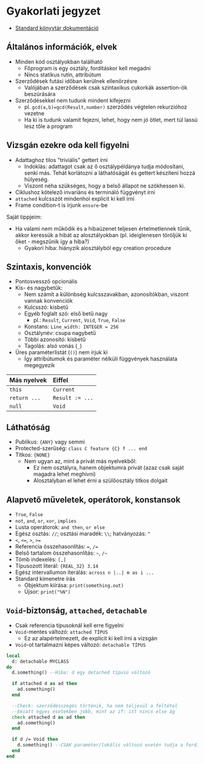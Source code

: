 # Gyakorlati jegyzet

- [Standard könyvtár dokumentáció](https://www.eiffel.org/files/doc/static/trunk/libraries/class_list.html)

## Általános információk, elvek

- Minden kód osztályokban található
  - Főprogram is egy osztály, fordításkor kell megadni
  - Nincs statikus rutin, attribútum
- Szerződések futási időban kerülnek ellenőrzésre
  - Valójában a szerződések csak szintaxikus cukorkák assertion-ök beszúrására
- Szerződésekkel nem tudunk mindent kifejezni
  - pl. `gcd(a,b)=gcd(Result,number)` szerződés végtelen rekurzióhoz vezetne
  - Ha ki is tudunk valamit fejezni, lehet, hogy nem jó ötlet, mert túl lassú lesz tőle a program

## Vizsgán ezekre oda kell figyelni

- Adattaghoz tilos "triviális" gettert írni
  - Indoklás: adattagot csak az ő osztálypéldánya tudja módosítani, senki más. Tehát korlátozni a láthatóságát és gettert készíteni hozzá hülyeség.
  - Viszont néha szükséges, hogy a belső állapot ne szökhessen ki.
- Ciklushoz kötelező invariáns és termináló függvényt írni
- `attached` kulcsszót mindenhol explicit ki kell írni
- Frame condition-t is írjunk `ensure`-be

Saját tippjeim:

- Ha valami nem működik és a hibaüzenet teljesen értelmetlennek tűnik, akkor keressük a hibát az alosztályokban (pl. ideiglenesen töröljük ki őket - megszűnik így a hiba?)
  - Gyakori hiba: hiányzik alosztályból egy creation procedure

## Szintaxis, konvenciók

- Pontosvessző opcionális
- Kis- és nagybetűk:
  - Nem számít a különbség kulcsszavakban, azonosítókban, viszont vannak konvenciók
  - Kulcsszó: kisbetű
  - Egyéb foglalt szó: első betű nagy
    - pl.: `Result`, `Current`, `Void`, `True`, `False`
  - Konstans: `Line_width: INTEGER = 256`
  - Osztálynév: csupa nagybetű
  - Többi azonosító: kisbetű
  - Tagolás: alsó vonás (`_`)
- Üres paraméterlistát (`()`) nem írjuk ki
  - Így attribútumok és paraméter nélküli függvények használata megegyezik

| Más nyelvek | Eiffel |
|:------------|:-------|
| `this` | `Current` |
| `return ...` | `Result := ...` |
| `null` | `Void` | 

## Láthatóság

- Publikus: `{ANY}` vagy semmi
- Protected-szerűség: `class C feature {C} f ... end`
- Titkos: `{NONE}`
  - Nem ugyan az, mint a privát más nyelvekből:
    - Ez nem osztályra, hanem objektumra privát (azaz csak saját magadra lehet meghívni)
    - Alosztályban el lehet érni a szülőosztály titkos dolgait

## Alapvető műveletek, operátorok, konstansok

- `True`, `False`
- `not`, `and`, `or`, `xor`, `implies`
- Lusta operátorok: `and then`, `or else`
- Egész osztás: `//`; osztási maradék: `\\`; hatványozás: `^`
- `<`, `<=`, `>`, `>=`
- Referencia összehasonlítás: `=`, `/=`
- Belső tartalom összehasonlítás: `~`, `/~`
- Tömb indexelés: `[,]`
- Típusozott literál: `{REAL_32} 3.14`
- Egész intervallumon iterálás: `across n |..| m as i ...`
- Standard kimenetre írás
  - Objektum kiírása: `print(something.out)`
  - Újsor: `print("%N")`

## `Void`-biztonság, `attached`, `detachable`

- Csak referencia típusoknál kell erre figyelni
- `Void`-mentes változó: `attached TÍPUS`
  - Ez az alapértelmezett, de explicit ki kell írni a vizsgán
- `Void`-ot tartalmazni képes változó: `detachable TÍPUS`

~~~eiffel
local
  d: detachable MYCLASS
do
  d.something() --Hiba: d egy detached típusú változó

  if attached d as ad then
    ad.something()
  end

  --Check: szerződésszegés történik, ha nem teljesül a feltétel
  --Emiatt egyes esetekben jobb, mint az if: itt nincs else ág
  check attached d as ad then
    ad.something()
  end

  if d /= Void then
    d.something() --CSAK paraméter/lokális változó esetén tudja a fordító, hogy d itt már attached
  end
end
~~~
